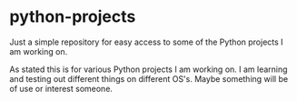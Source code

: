 # python-projects
Just a simple repository for easy access to some of the Python projects I am working on.

As stated this is for various Python projects I am working on. I am learning and testing out different things on different OS's.
Maybe something will be of use or interest someone.
